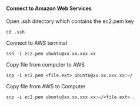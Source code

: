 #### Connect to Amazon Web Services

Open .ssh directory which contains the ec2.pem key

```
cd .ssh
```
Connect to AWS terminal

```
ssh -i ec2.pem ubuntu@xx.xx.xxx.xx
```

Copy file from computer to AWS

```
scp -i ec2.pem <file.ext> ubuntu@xx.xx.xxx.xx:~/
```

Copy file from AWS to Computer

```
scp -i ec2.pem ubuntu@xx.xx.xxx.xx:~/<file.ext> .
```

